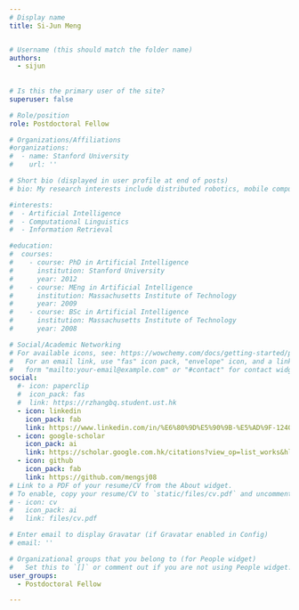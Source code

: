 ```yaml
---
# Display name
title: Si-Jun Meng


# Username (this should match the folder name)
authors:
  - sijun
  
  
# Is this the primary user of the site?
superuser: false

# Role/position
role: Postdoctoral Fellow

# Organizations/Affiliations
#organizations:
#  - name: Stanford University
#    url: ''

# Short bio (displayed in user profile at end of posts)
# bio: My research interests include distributed robotics, mobile computing and programmable matter.

#interests:
#  - Artificial Intelligence
#  - Computational Linguistics
#  - Information Retrieval

#education:
#  courses:
#    - course: PhD in Artificial Intelligence
#      institution: Stanford University
#      year: 2012
#    - course: MEng in Artificial Intelligence
#      institution: Massachusetts Institute of Technology
#      year: 2009
#    - course: BSc in Artificial Intelligence
#      institution: Massachusetts Institute of Technology
#      year: 2008

# Social/Academic Networking
# For available icons, see: https://wowchemy.com/docs/getting-started/page-builder/#icons
#   For an email link, use "fas" icon pack, "envelope" icon, and a link in the
#   form "mailto:your-email@example.com" or "#contact" for contact widget.
social:
  #- icon: paperclip
  #  icon_pack: fas
  #  link: https://rzhangbq.student.ust.hk
  - icon: linkedin
    icon_pack: fab
    link: https://www.linkedin.com/in/%E6%80%9D%E5%90%9B-%E5%AD%9F-124049a6/
  - icon: google-scholar
    icon_pack: ai
    link: https://scholar.google.com.hk/citations?view_op=list_works&hl=zh-CN&user=GNeJP5sAAAAJ
  - icon: github
    icon_pack: fab
    link: https://github.com/mengsj08
# Link to a PDF of your resume/CV from the About widget.
# To enable, copy your resume/CV to `static/files/cv.pdf` and uncomment the lines below.
# - icon: cv
#   icon_pack: ai
#   link: files/cv.pdf

# Enter email to display Gravatar (if Gravatar enabled in Config)
# email: ''

# Organizational groups that you belong to (for People widget)
#   Set this to `[]` or comment out if you are not using People widget.
user_groups:
  - Postdoctoral Fellow

---
```

